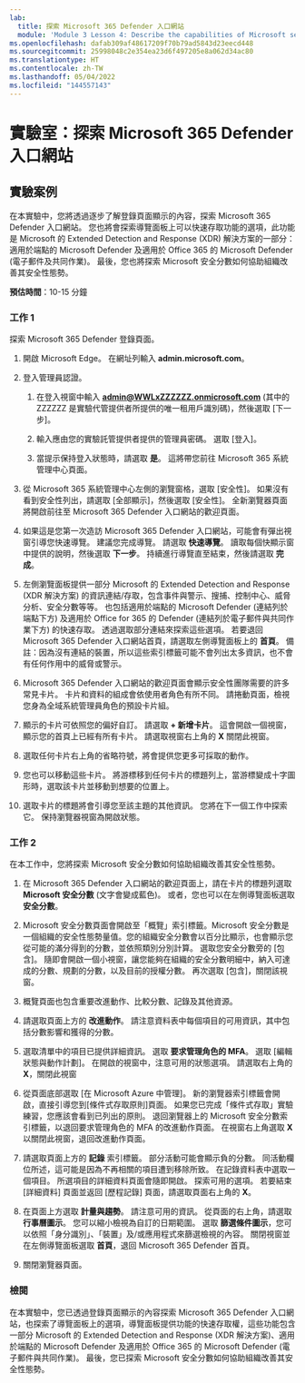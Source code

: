 ```yaml
---
lab:
  title: 探索 Microsoft 365 Defender 入口網站
  module: 'Module 3 Lesson 4: Describe the capabilities of Microsoft security solutions: Describe threat protection with Microsoft 365 Defender'
ms.openlocfilehash: dafab309af48617209f70b79ad5843d23eecd448
ms.sourcegitcommit: 25998048c2e354ea23d6f497205e8a062d34ac80
ms.translationtype: HT
ms.contentlocale: zh-TW
ms.lasthandoff: 05/04/2022
ms.locfileid: "144557143"
---
```

# <a name="lab-explore-the-microsoft-365-defender-portal"></a>實驗室：探索 Microsoft 365 Defender 入口網站

## <a name="lab-scenario"></a>實驗案例

在本實驗中，您將透過逐步了解登錄頁面顯示的內容，探索 Microsoft 365 Defender 入口網站。 您也將會探索導覽面板上可以快速存取功能的選項，此功能是 Microsoft 的 Extended Detection and Response (XDR) 解決方案的一部分：適用於端點的 Microsoft Defender 及適用於 Office 365 的 Microsoft Defender (電子郵件及共同作業)。  最後，您也將探索 Microsoft 安全分數如何協助組織改善其安全性態勢。

**預估時間**：10-15 分鐘

### <a name="task-1"></a>工作 1

探索 Microsoft 365 Defender 登錄頁面。

1. 開啟 Microsoft Edge。 在網址列輸入 **admin.microsoft.com**。

1. 登入管理員認證。
    1. 在登入視窗中輸入 **admin@WWLxZZZZZZ.onmicrosoft.com** (其中的 ZZZZZZ 是實驗代管提供者所提供的唯一租用戶識別碼)，然後選取 [下一步]。

    1. 輸入應由您的實驗託管提供者提供的管理員密碼。 選取 [登入]。
    1. 當提示保持登入狀態時，請選取 **是**。 這將帶您前往 Microsoft 365 系統管理中心頁面。

1. 從 Microsoft 365 系統管理中心左側的瀏覽窗格，選取 [安全性]。  如果沒有看到安全性列出，請選取 [全部顯示]，然後選取 [安全性]。  全新瀏覽器頁面將開啟前往至 Microsoft 365 Defender 入口網站的歡迎頁面。  

1. 如果這是您第一次造訪 Microsoft 365 Defender 入口網站，可能會有彈出視窗引導您快速導覽。  建議您完成導覽。  請選取 **快速導覽**。  讀取每個快顯示窗中提供的說明，然後選取 **下一步**。 持續進行導覽直至結束，然後請選取 **完成**。

1. 左側瀏覽面板提供一部分 Microsoft 的 Extended Detection and Response (XDR 解決方案) 的資訊連結/存取，包含事件與警示、搜捕、控制中心、威脅分析、安全分數等等。  也包括適用於端點的 Microsoft Defender (連結列於端點下方) 及適用於 Office for 365 的 Defender (連結列於電子郵件與共同作業下方) 的快速存取。  透過選取部分連結來探索這些選項。   若要退回 Microsoft 365 Defender 入口網站首頁，請選取左側導覽面板上的 **首頁**。  備註：因為沒有連結的裝置，所以這些索引標籤可能不會列出太多資訊，也不會有任何作用中的威脅或警示。

1. Microsoft 365 Defender 入口網站的歡迎頁面會顯示安全性團隊需要的許多常見卡片。 卡片和資料的組成會依使用者角色有所不同。 請捲動頁面，檢視您身為全域系統管理員角色的預設卡片組。

1. 顯示的卡片可依照您的偏好自訂。  請選取 **+ 新增卡片**。 這會開啟一個視窗，顯示您的首頁上已經有所有卡片。  請選取視窗右上角的 **X** 關閉此視窗。

1. 選取任何卡片右上角的省略符號，將會提供您更多可採取的動作。  

1. 您也可以移動這些卡片。 將游標移到任何卡片的標題列上，當游標變成十字圖形時，選取該卡片並移動到想要的位置上。

1. 選取卡片的標題將會引導您至該主題的其他資訊。 您將在下一個工作中探索它。  保持瀏覽器視窗為開啟狀態。

### <a name="task-2"></a>工作 2

在本工作中，您將探索 Microsoft 安全分數如何協助組織改善其安全性態勢。

1. 在 Microsoft 365 Defender 入口網站的歡迎頁面上，請在卡片的標題列選取 **Microsoft 安全分數** (文字會變成藍色)。  或者，您也可以在左側導覽面板選取 **安全分數**。

1. Microsoft 安全分數頁面會開啟至「概覽」索引標籤。Microsoft 安全分數是一個組織的安全性態勢量值。您的組織安全分數會以百分比顯示，也會顯示您從可能的滿分得到的分數，並依照類別分別計算。 選取您安全分數旁的 [包含]。  隨即會開啟一個小視窗，讓您能夠在組織的安全分數明細中，納入可達成的分數、規劃的分數，以及目前的授權分數。  再次選取 [包含]，關閉該視窗。

1. 概覽頁面也包含重要改進動作、比較分數、記錄及其他資源。

1. 請選取頁面上方的 **改進動作**。  請注意資料表中每個項目的可用資訊，其中包括分數影響和獲得的分數。  

1. 選取清單中的項目已提供詳細資訊。  選取 **要求管理角色的 MFA**。  選取 [編輯狀態與動作計劃]。  在開啟的視窗中，注意可用的狀態選項。 請選取右上角的 **X**，關閉此視窗

1. 從頁面底部選取 [在 Microsoft Azure 中管理]。  新的瀏覽器索引標籤會開啟，直接引導您到[條件式存取原則]頁面。  如果您已完成「條件式存取」實驗練習，您應該會看到已列出的原則。 退回瀏覽器上的 Microsoft 安全分數索引標籤，以退回要求管理角色的 MFA 的改進動作頁面。 在視窗右上角選取 **X** 以關閉此視窗，退回改進動作頁面。

1. 請選取頁面上方的 **記錄** 索引標籤。  部分活動可能會顯示負的分數。  同活動欄位所述，這可能是因為不再相關的項目遭到移除所致。  在記錄資料表中選取一個項目。  所選項目的詳細資料頁面會隨即開啟。  探索可用的選項。  若要結束 [詳細資料] 頁面並返回 [歷程記錄] 頁面，請選取頁面右上角的 **X**。

1. 在頁面上方選取 **計量與趨勢**。  請注意可用的資訊。  從頁面的右上角，請選取 **行事曆圖示**。  您可以縮小檢視為自訂的日期範圍。  選取 **篩選條件圖示**，您可以依照「身分識別」、「裝置」及/或應用程式來篩選檢視的內容。  關閉視窗並在左側導覽面板選取 **首頁**，退回 Microsoft 365 Defender 首頁。

1. 關閉瀏覽器頁面。

### <a name="review"></a>檢閱

在本實驗中，您已透過登錄頁面顯示的內容探索 Microsoft 365 Defender 入口網站，也探索了導覽面板上的選項，導覽面板提供功能的快速存取權，這些功能包含一部分 Microsoft 的 Extended Detection and Response (XDR 解決方案)、適用於端點的 Microsoft Defender 及適用於 Office 365 的 Microsoft Defender (電子郵件與共同作業)。  最後，您已探索 Microsoft 安全分數如何協助組織改善其安全性態勢。
